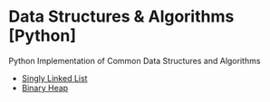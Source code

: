 # Data Structures & Algorithms [Python]
Python Implementation of Common Data Structures and Algorithms

+ [Singly Linked List](data-structures/singlyLinkedList.py)
+ [Binary Heap](data-structures/heap.py)
